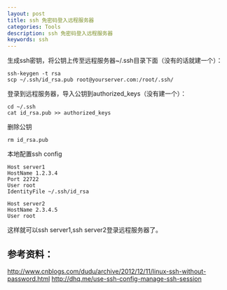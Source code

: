 ```yaml
---
layout: post
title: ssh 免密码登入远程服务器
categories: Tools
description: ssh 免密码登入远程服务器
keywords: ssh
---
```


生成ssh密钥，将公钥上传至远程服务器~/.ssh目录下面（没有的话就建一个）：

```shell
ssh-keygen -t rsa
scp ~/.ssh/id_rsa.pub root@yourserver.com:/root/.ssh/
```
登录到远程服务器，导入公钥到authorized_keys（没有建一个）：

```shell
cd ~/.ssh
cat id_rsa.pub >> authorized_keys
```
删除公钥

```shell
rm id_rsa.pub
```
 本地配置ssh config

```shell
Host server1
HostName 1.2.3.4
Port 22722
User root
IdentityFile ~/.ssh/id_rsa

Host server2
HostName 2.3.4.5
User root
```
这样就可以ssh server1,ssh server2登录远程服务器了。

 

## 参考资料：

<http://www.cnblogs.com/dudu/archive/2012/12/11/linux-ssh-without-password.html>
<http://dhq.me/use-ssh-config-manage-ssh-session>